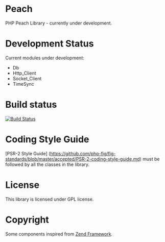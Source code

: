 Peach
=====

PHP Peach Library - currently under development.

Development Status
=====

Current modules under development:

 * Db
 * Http_Client
 * Socket_Client
 * TimeSync

Build status
=====

[![Build Status](https://buildhive.cloudbees.com/job/indy2kro/job/Peach/badge/icon)](https://buildhive.cloudbees.com/job/indy2kro/job/Peach/)

Coding Style Guide
=====

[PSR-2 Style Guide] (https://github.com/php-fig/fig-standards/blob/master/accepted/PSR-2-coding-style-guide.md) must be followed
by all the classes in the library.

License
=====

This library is licensed under GPL license.

Copyright
=====

Some components inspired from [Zend Framework](https://github.com/zendframework/zf2/).